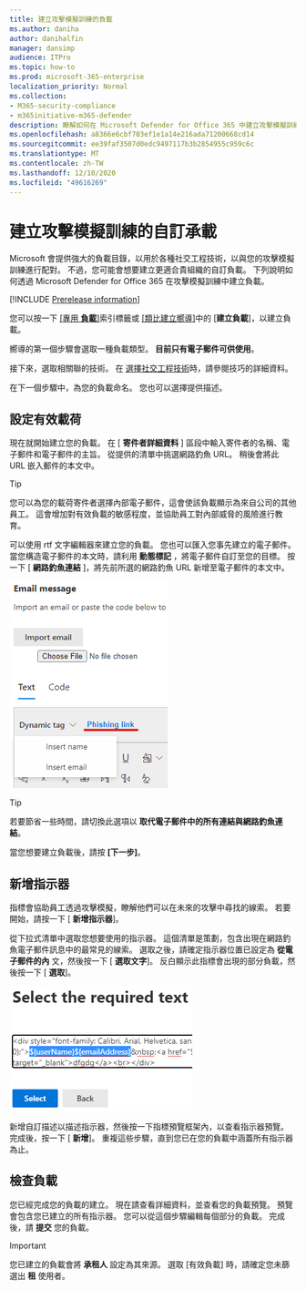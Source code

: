 ```yaml
---
title: 建立攻擊模擬訓練的負載
ms.author: daniha
author: danihalfin
manager: dansimp
audience: ITPro
ms.topic: how-to
ms.prod: microsoft-365-enterprise
localization_priority: Normal
ms.collection:
- M365-security-compliance
- m365initiative-m365-defender
description: 瞭解如何在 Microsoft Defender for Office 365 中建立攻擊模擬訓練的自訂負載。
ms.openlocfilehash: a8366e6cbf703ef1e1a14e216ada71200668cd14
ms.sourcegitcommit: ee39faf3507d0edc9497117b3b2854955c959c6c
ms.translationtype: MT
ms.contentlocale: zh-TW
ms.lasthandoff: 12/10/2020
ms.locfileid: "49616269"
---
```

# <a name="create-a-custom-payload-for-attack-simulation-training"></a>建立攻擊模擬訓練的自訂承載

Microsoft 會提供強大的負載目錄，以用於各種社交工程技術，以與您的攻擊模擬訓練進行配對。 不過，您可能會想要建立更適合貴組織的自訂負載。 下列說明如何透過 Microsoft Defender for Office 365 在攻擊模擬訓練中建立負載。

[!INCLUDE [Prerelease information](../includes/prerelease.md)]

您可以按一下 [[專用 **負載**]](https://security.microsoft.com/attacksimulator?viewid=payload)索引標籤或 [[類比建立嚮導]](attack-simulation-training.md#selecting-a-payload)中的 [**建立負載**]，以建立負載。

嚮導的第一個步驟會選取一種負載類型。 **目前只有電子郵件可供使用**。

接下來，選取相關聯的技術。 在 [選擇社交工程技術](attack-simulation-training.md#selecting-a-social-engineering-technique)時，請參閱技巧的詳細資料。

在下一個步驟中，為您的負載命名。 您也可以選擇提供描述。

## <a name="configure-payload"></a>設定有效載荷

現在就開始建立您的負載。 在 [ **寄件者詳細資料** ] 區段中輸入寄件者的名稱、電子郵件和電子郵件的主旨。 從提供的清單中挑選網路釣魚 URL。 稍後會將此 URL 嵌入郵件的本文中。

> [!TIP]
> 您可以為您的載荷寄件者選擇內部電子郵件，這會使該負載顯示為來自公司的其他員工。 這會增加對有效負載的敏感程度，並協助員工對內部威脅的風險進行教育。

可以使用 rtf 文字編輯器來建立您的負載。 您也可以匯入您事先建立的電子郵件。 當您構造電子郵件的本文時，請利用 **動態標記** ，將電子郵件自訂至您的目標。 按一下 [ **網路釣魚連結** ]，將先前所選的網路釣魚 URL 新增至電子郵件的本文中。

![在 Microsoft Defender for Office 365 的負載建立中，反白顯示網路釣魚連結和動態標記](../../media/attack-sim-preview-payload-email-body.png)

> [!TIP]
> 若要節省一些時間，請切換此選項以 **取代電子郵件中的所有連結與網路釣魚連結**。

當您想要建立負載後，請按 **[下一步]**。

## <a name="adding-indicators"></a>新增指示器

指標會協助員工透過攻擊模擬，瞭解他們可以在未來的攻擊中尋找的線索。 若要開始，請按一下 [ **新增指示器**]。

從下拉式清單中選取您想要使用的指示器。 這個清單是策劃，包含出現在網路釣魚電子郵件訊息中的最常見的線索。 選取之後，請確定指示器位置已設定為 **從電子郵件的內** 文，然後按一下 [ **選取文字**]。 反白顯示此指標會出現的部分負載，然後按一下 [ **選取**]。

![郵件內文中的突出顯示文字，以加入攻擊模擬訓練中的指示器](../../media/attack-sim-preview-select-text.png)

新增自訂描述以描述指示器，然後按一下指標預覽框架內，以查看指示器預覽。 完成後，按一下 [ **新增**]。 重複這些步驟，直到您已在您的負載中涵蓋所有指示器為止。

## <a name="review-payload"></a>檢查負載

您已經完成您的負載的建立。 現在請查看詳細資料，並查看您的負載預覽。 預覽會包含您已建立的所有指示器。 您可以從這個步驟編輯每個部分的負載。 完成後，請 **提交** 您的負載。

> [!IMPORTANT]
> 您已建立的負載會將 **承租人** 設定為其來源。 選取 [有效負載] 時，請確定您未篩選出 **租** 使用者。